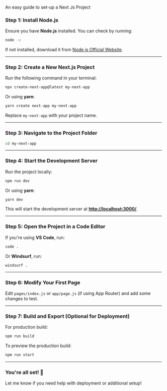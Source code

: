 An easy guide to set-up a Next Js Project
### **Step 1: Install Node.js**

Ensure you have **Node.js** installed. You can check by running:

```sh
node -v
```

If not installed, download it from [Node.js Official Website](https://nodejs.org/).

---

### **Step 2: Create a New Next.js Project**

Run the following command in your terminal:

```sh
npx create-next-app@latest my-next-app
```

Or using **yarn**:

```sh
yarn create next-app my-next-app
```

Replace `my-next-app` with your project name.

---

### **Step 3: Navigate to the Project Folder**

```sh
cd my-next-app
```

---

### **Step 4: Start the Development Server**

Run the project locally:

```sh
npm run dev
```

Or using **yarn**:

```sh
yarn dev
```

This will start the development server at **[http://localhost:3000/](http://localhost:3000/)**.

---

### **Step 5: Open the Project in a Code Editor**

If you're using **VS Code**, run:

```sh
code .
```

Or **Windsurf**, run:

```
windsurf .
```

---

### **Step 6: Modify Your First Page**

Edit `pages/index.js` or `app/page.js` (if using App Router) and add some changes to test.

---

### **Step 7: Build and Export (Optional for Deployment)**

For production build:

```sh
npm run build
```

To preview the production build:

```sh
npm run start
```

---

### **You're all set! 🚀**

Let me know if you need help with deployment or additional setup!